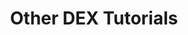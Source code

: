---
title: Other DEX Tutorials
sidebar_position: 4
description: 'Here are the articles in this section:'
---